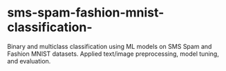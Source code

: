 # sms-spam-fashion-mnist-classification-
Binary and multiclass classification using ML models on SMS Spam and Fashion MNIST datasets. Applied text/image preprocessing, model tuning, and evaluation.
